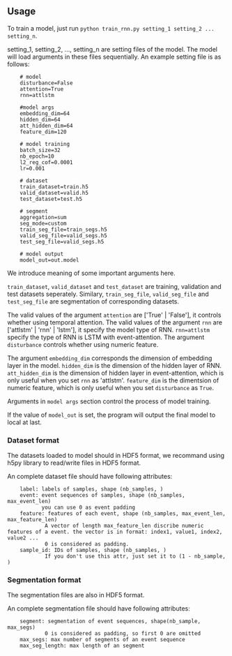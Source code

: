 ## Usage
To train a model, just run `python train_rnn.py setting_1 setting_2 ... setting_n`.

setting_1, setting_2, ..., setting_n are setting files of the model. 
The model will load arguments in these files sequentially.
An example setting file is as follows:

        # model
        disturbance=False
        attention=True
        rnn=attlstm

        #model args
        embedding_dim=64
        hidden_dim=64
        att_hidden_dim=64
        feature_dim=120

        # model training 
        batch_size=32
        nb_epoch=10
        l2_reg_cof=0.0001
        lr=0.001

        # dataset
        train_dataset=train.h5
        valid_dataset=valid.h5
        test_dataset=test.h5

        # segment
        aggregation=sum
        seg_mode=custom
        train_seg_file=train_segs.h5
        valid_seg_file=valid_segs.h5
        test_seg_file=valid_segs.h5

        # model output
        model_out=out.model
        

We introduce meaning of some important arguments here.

`train_dataset`, `valid_dataset` and `test_dataset` are training, validation and test datasets seperately. 
Similary, `train_seg_file`, `valid_seg_file` and `test_seg_file` are segmentation of corresponding datasets.

The valid values of the argument `attention` are ['True' | 'False'], it controls whether using temporal attention. 
The valid values of the argument `rnn` are ['attlstm' | 'rnn' | 'lstm'], it specify the model type of RNN. `rnn=attlstm` specify the type of RNN is LSTM with event-attention.
The argument `disturbance` controls whether using numeric feature.

The argument `embedding_dim` corresponds the dimension of embedding layer in the model. `hidden_dim` is the dimension of the hidden layer of RNN. 
`att_hidden_dim` is the dimension of  hidden layer in event-attention, which is only useful when you set `rnn` as 'attlstm'.
`feature_dim` is the dimentsion of numeric feature, which is only useful when you set `disturbance` as `True`.



Arguments in `model args` section control the process of model training.

If the value of `model_out` is set, the program will output the final model to local at last.

### Dataset format
The datasets loaded to model should in HDF5 format, we recommand using h5py library to read/write files in HDF5 format.

An complete dataset file should have following attributes:

        label: labels of samples, shape (nb_samples, )
        event: event sequences of samples, shape (nb_samples, max_event_len)
               you can use 0 as event padding
        feature: features of each event, shape (nb_samples, max_event_len, max_feature_len)
                A vector of length max_feature_len discribe numeric features of a event. the vector is in format: index1, value1, index2, value2 ...
                0 is considered as padding.
        sample_id: IDs of samples, shape (nb_samples, )
                If you don't use this attr, just set it to (1 - nb_sample, )

### Segmentation format
The segmentation files are also in HDF5 format.

An complete segmentation file should have following attributes:

        segment: segmentation of event sequences, shape(nb_sample, max_segs)
                0 is considered as padding, so first 0 are omitted
        max_segs: max number of segments of an event sequence
        max_seg_length: max length of an segment

















